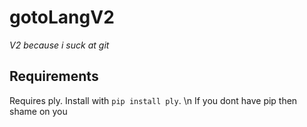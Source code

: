 # gotoLangV2
_V2 because i suck at git_
## Requirements
Requires ply. Install with
`pip install ply`. \n If you dont have pip then shame on you
